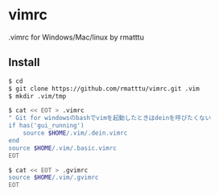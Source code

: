 # vimrc

.vimrc for Windows/Mac/linux by rmatttu


## Install

```bash
$ cd
$ git clone https://github.com/rmatttu/vimrc.git .vim
$ mkdir .vim/tmp

$ cat << EOT > .vimrc
" Git for windowsのbashでvimを起動したときはdeinを呼びたくない
if has('gui_running')
    source $HOME/.vim/.dein.vimrc
end
source $HOME/.vim/.basic.vimrc
EOT

$ cat << EOT > .gvimrc
source $HOME/.vim/.gvimrc
EOT
```
